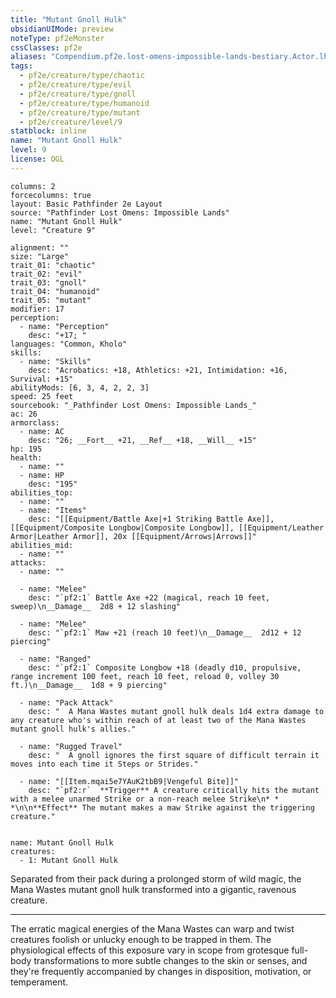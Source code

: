 ```yaml
---
title: "Mutant Gnoll Hulk"
obsidianUIMode: preview
noteType: pf2eMonster
cssClasses: pf2e
aliases: "Compendium.pf2e.lost-omens-impossible-lands-bestiary.Actor.lhr2fjewILo4nyUZ" 
tags:
  - pf2e/creature/type/chaotic
  - pf2e/creature/type/evil
  - pf2e/creature/type/gnoll
  - pf2e/creature/type/humanoid
  - pf2e/creature/type/mutant
  - pf2e/creature/level/9
statblock: inline
name: "Mutant Gnoll Hulk"
level: 9
license: OGL
---
```


```statblock
columns: 2
forcecolumns: true
layout: Basic Pathfinder 2e Layout
source: "Pathfinder Lost Omens: Impossible Lands"
name: "Mutant Gnoll Hulk"
level: "Creature 9"

alignment: ""
size: "Large"
trait_01: "chaotic"
trait_02: "evil"
trait_03: "gnoll"
trait_04: "humanoid"
trait_05: "mutant"
modifier: 17
perception:
  - name: "Perception"
    desc: "+17; "
languages: "Common, Kholo"
skills:
  - name: "Skills"
    desc: "Acrobatics: +18, Athletics: +21, Intimidation: +16, Survival: +15"
abilityMods: [6, 3, 4, 2, 2, 3]
speed: 25 feet
sourcebook: "_Pathfinder Lost Omens: Impossible Lands_"
ac: 26
armorclass:
  - name: AC
    desc: "26; __Fort__ +21, __Ref__ +18, __Will__ +15"
hp: 195
health:
  - name: ""
  - name: HP
    desc: "195"
abilities_top:
  - name: ""
  - name: "Items"
    desc: "[[Equipment/Battle Axe|+1 Striking Battle Axe]], [[Equipment/Composite Longbow|Composite Longbow]], [[Equipment/Leather Armor|Leather Armor]], 20x [[Equipment/Arrows|Arrows]]"
abilities_mid:
  - name: ""
attacks:
  - name: ""

  - name: "Melee"
    desc: "`pf2:1` Battle Axe +22 (magical, reach 10 feet, sweep)\n__Damage__  2d8 + 12 slashing"

  - name: "Melee"
    desc: "`pf2:1` Maw +21 (reach 10 feet)\n__Damage__  2d12 + 12 piercing"

  - name: "Ranged"
    desc: "`pf2:1` Composite Longbow +18 (deadly d10, propulsive, range increment 100 feet, reach 10 feet, reload 0, volley 30 ft.)\n__Damage__  1d8 + 9 piercing"

  - name: "Pack Attack"
    desc: "  A Mana Wastes mutant gnoll hulk deals 1d4 extra damage to any creature who's within reach of at least two of the Mana Wastes mutant gnoll hulk's allies."

  - name: "Rugged Travel"
    desc: "  A gnoll ignores the first square of difficult terrain it moves into each time it Steps or Strides."

  - name: "[[Item.mqai5e7YAuK2tbB9|Vengeful Bite]]"
    desc: "`pf2:r`  **Trigger** A creature critically hits the mutant with a melee unarmed Strike or a non-reach melee Strike\n* * *\n\n**Effect** The mutant makes a maw Strike against the triggering creature."
 
```

```encounter-table
name: Mutant Gnoll Hulk
creatures:
  - 1: Mutant Gnoll Hulk
```



Separated from their pack during a prolonged storm of wild magic, the Mana Wastes mutant gnoll hulk transformed into a gigantic, ravenous creature.

* * *

The erratic magical energies of the Mana Wastes can warp and twist creatures foolish or unlucky enough to be trapped in them. The physiological effects of this exposure vary in scope from grotesque full-body transformations to more subtle changes to the skin or senses, and they're frequently accompanied by changes in disposition, motivation, or temperament.
